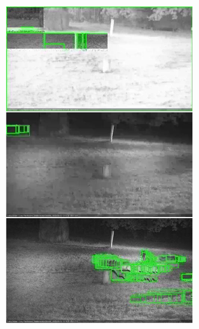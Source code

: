 ![20200919-184521-185526](in2/20200919/20200919-184521-185526_0_.jpg)
![20200919-185533-190537](in2/20200919/20200919-185533-190537_0_.jpg)
![20200919-191556-192557](in2/20200919/20200919-191556-192557_0_.jpg)
